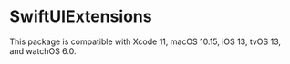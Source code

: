# SwiftUIExtensions

This package is compatible with Xcode 11, macOS 10.15, iOS 13, tvOS 13, and watchOS 6.0.
